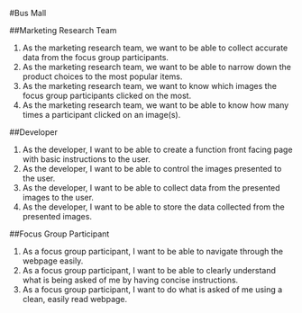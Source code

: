 #Bus Mall

##Marketing Research Team
1. As the marketing research team, we want to be able to collect accurate data from the focus group participants.
2. As the marketing research team, we want to be able to narrow down the product choices to the most popular items.
3. As the marketing research team, we want to know which images the focus group participants clicked on the most.
4. As the marketing research team, we want to be able to know how many times a participant clicked on an image(s).

##Developer
1. As the developer, I want to be able to create a function front facing page with basic instructions to the user.
2. As the developer, I want to be able to control the images presented to the user.
3. As the developer, I want to be able to collect data from the presented images to the user.
4. As the developer, I want to be able to store the data collected from the presented images.

##Focus Group Participant
1. As a focus group participant, I want to be able to navigate through the webpage easily.
2. As a focus group participant, I want to be able to clearly understand what is being asked of me by having concise instructions.
3. As a focus group participant, I want to do what is asked of me using a clean, easily read webpage.
